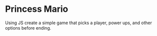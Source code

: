Princess Mario
==============
 
Using JS create a simple game that picks a player, power ups, and other options before ending.